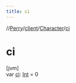 ```yaml
---
title: ci
---
```

//[Perry](../../../index.html)/[client](../index.html)/[Character](index.html)/[ci](ci.html)



# ci



[jvm]\
var [ci](ci.html): [Int](https://kotlinlang.org/api/latest/jvm/stdlib/kotlin/-int/index.html) = 0




